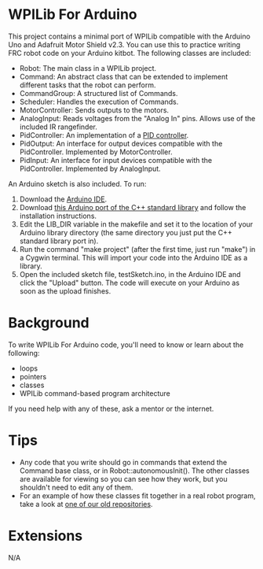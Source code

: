 # WPILib For Arduino

This project contains a minimal port of WPILib compatible with the Arduino Uno and Adafruit Motor Shield v2.3. You can use this to practice writing FRC robot code on your Arduino kitbot. The following classes are included:

 * Robot: The main class in a WPILib project.
 * Command: An abstract class that can be extended to implement different tasks that the robot can perform.
 * CommandGroup: A structured list of Commands.
 * Scheduler: Handles the execution of Commands.
 * MotorController: Sends outputs to the motors.
 * AnalogInput: Reads voltages from the "Analog In" pins. Allows use of the included IR rangefinder.
 * PidController: An implementation of a [PID controller](https://en.wikipedia.org/wiki/PID_controller).
 * PidOutput: An interface for output devices compatible with the PidController. Implemented by MotorController.
 * PidInput: An interface for input devices compatible with the PidController. Implemented by AnalogInput.

An Arduino sketch is also included. To run:

1. Download the [Arduino IDE](https://www.arduino.cc/en/Main/Software).
2. Download [this Arduino port of the C++ standard library](https://github.com/maniacbug/StandardCplusplus) and follow the installation instructions.
3. Edit the LIB_DIR variable in the makefile and set it to the location of your Arduino library directory (the same directory you just put the C++ standard library port in).
4. Run the command "make project" (after the first time, just run "make") in a Cygwin terminal. This will import your code into the Arduino IDE as a library.
5. Open the included sketch file, testSketch.ino, in the Arduino IDE and click the "Upload" button. The code will execute on your Arduino as soon as the upload finishes.

# Background

To write WPILib For Arduino code, you'll need to know or learn about the following:

 * loops
 * pointers
 * classes
 * WPILib command-based program architecture

If you need help with any of these, ask a mentor or the internet.

# Tips

 * Any code that you write should go in commands that extend the Command base class, or in Robot::autonomousInit(). The other classes are available for viewing so you can see how they work, but you shouldn't need to edit any of them.
 * For an example of how these classes fit together in a real robot program, take a look at [one of our old repositories](https://github.com/Skunkworks1983/2016Stronghold).

# Extensions

N/A
